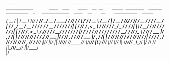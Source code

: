     ____  ___    ____  __ __    _____ ________  ______   _____ __    _____  ____________       ____  ___    ____  __ __    _____ ________  ______   __________  _   ____________  ____  __    __    __________  _____
   / __ \/   |  / __ \/ //_/   / ___//  _/ __ \/ ____/  / ___// /   /   \ \/ / ____/ __ \     / __ \/   |  / __ \/ //_/   / ___//  _/ __ \/ ____/  / ____/ __ \/ | / /_  __/ __ \/ __ \/ /   / /   / ____/ __ \/ ___/
  / / / / /| | / /_/ / ,<      \__ \ / // / / / __/     \__ \/ /   / /| |\  / __/ / /_/ /    / / / / /| | / /_/ / ,<      \__ \ / // / / / __/    / /   / / / /  |/ / / / / /_/ / / / / /   / /   / __/ / /_/ /\__ \ 
 / /_/ / ___ |/ _, _/ /| |    ___/ // // /_/ / /___    ___/ / /___/ ___ |/ / /___/ _, _/    / /_/ / ___ |/ _, _/ /| |    ___/ // // /_/ / /___   / /___/ /_/ / /|  / / / / _, _/ /_/ / /___/ /___/ /___/ _, _/___/ / 
/_____/_/  |_/_/ |_/_/ |_|   /____/___/_____/_____/   /____/_____/_/  |_/_/_____/_/ |_( )  /_____/_/  |_/_/ |_/_/ |_|   /____/___/_____/_____/   \____/\____/_/ |_/ /_/ /_/ |_|\____/_____/_____/_____/_/ |_|/____/  
                                                                                      |/                                                                                                                             
